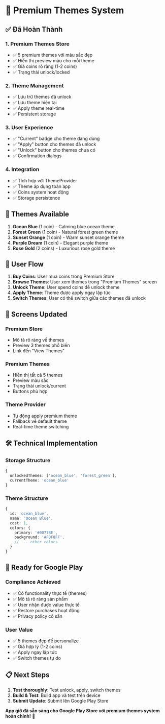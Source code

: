 # 🎨 Premium Themes System

## ✅ Đã Hoàn Thành

### **1. Premium Themes Store**
- ✅ 5 premium themes với màu sắc đẹp
- ✅ Hiển thị preview màu cho mỗi theme
- ✅ Giá coins rõ ràng (1-2 coins)
- ✅ Trạng thái unlock/locked

### **2. Theme Management**
- ✅ Lưu trữ themes đã unlock
- ✅ Lưu theme hiện tại
- ✅ Apply theme real-time
- ✅ Persistent storage

### **3. User Experience**
- ✅ "Current" badge cho theme đang dùng
- ✅ "Apply" button cho themes đã unlock
- ✅ "Unlock" button cho themes chưa có
- ✅ Confirmation dialogs

### **4. Integration**
- ✅ Tích hợp với ThemeProvider
- ✅ Theme áp dụng toàn app
- ✅ Coins system hoạt động
- ✅ Storage persistence

## 🎯 **Themes Available**

1. **Ocean Blue** (1 coin) - Calming blue ocean theme
2. **Forest Green** (1 coin) - Natural forest green theme  
3. **Sunset Orange** (1 coin) - Warm sunset orange theme
4. **Purple Dream** (1 coin) - Elegant purple theme
5. **Rose Gold** (2 coins) - Luxurious rose gold theme

## 🔄 **User Flow**

1. **Buy Coins**: User mua coins trong Premium Store
2. **Browse Themes**: User xem themes trong "Premium Themes" screen
3. **Unlock Theme**: User spend coins để unlock theme
4. **Apply Theme**: Theme được apply ngay lập tức
5. **Switch Themes**: User có thể switch giữa các themes đã unlock

## 📱 **Screens Updated**

### **Premium Store**
- Mô tả rõ ràng về themes
- Preview 3 themes phổ biến
- Link đến "View Themes"

### **Premium Themes**
- Hiển thị tất cả 5 themes
- Preview màu sắc
- Trạng thái unlock/current
- Buttons phù hợp

### **Theme Provider**
- Tự động apply premium theme
- Fallback về default theme
- Real-time theme switching

## 🛠️ **Technical Implementation**

### **Storage Structure**
```typescript
{
  unlockedThemes: ['ocean_blue', 'forest_green'],
  currentTheme: 'ocean_blue'
}
```

### **Theme Structure**
```typescript
{
  id: 'ocean_blue',
  name: 'Ocean Blue',
  cost: 1,
  colors: {
    primary: '#0077BE',
    background: '#F0F8FF',
    // ... other colors
  }
}
```

## 🚀 **Ready for Google Play**

### **Compliance Achieved**
- ✅ Có functionality thực tế (themes)
- ✅ Mô tả rõ ràng sản phẩm
- ✅ User nhận được value thực tế
- ✅ Restore purchases hoạt động
- ✅ Privacy policy có sẵn

### **User Value**
- ✅ 5 themes đẹp để personalize
- ✅ Giá hợp lý (1-2 coins)
- ✅ Apply ngay lập tức
- ✅ Switch themes tự do

## 📋 **Next Steps**

1. **Test thoroughly**: Test unlock, apply, switch themes
2. **Build & Test**: Build app và test trên device
3. **Submit Update**: Submit lên Google Play Store

**App giờ đã sẵn sàng cho Google Play Store với premium themes system hoàn chỉnh!** 🎉
